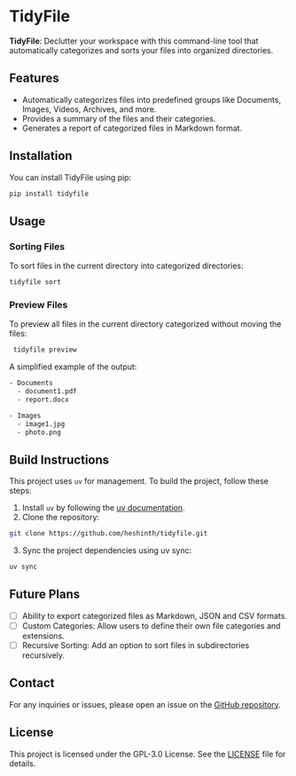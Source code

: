 # TidyFile

**TidyFile**: Declutter your workspace with this command-line tool that automatically categorizes and sorts your files into organized directories.

## Features

- Automatically categorizes files into predefined groups like Documents, Images, Videos, Archives, and more.
- Provides a summary of the files and their categories.
- Generates a report of categorized files in Markdown format.

## Installation

You can install TidyFile using pip:

```sh
pip install tidyfile
```

## Usage

### Sorting Files

To sort files in the current directory into categorized directories:

```sh
tidyfile sort
```

### Preview Files

To preview all files in the current directory categorized without moving the files:

```sh
 tidyfile preview
```

A simplified example of the output:

```sh
- Documents
  - document1.pdf
  - report.docx

- Images
  - image1.jpg
  - photo.png

```

## Build Instructions

This project uses `uv` for management. To build the project, follow these steps:

1. Install `uv` by following the [uv documentation](https://docs.astral.sh/uv/getting-started/installation/).
2. Clone the repository:

```sh
git clone https://github.com/heshinth/tidyfile.git
```

3. Sync the project dependencies using uv sync:

```sh
uv sync
```

## Future Plans

- [ ] Ability to export categorized files as Markdown, JSON and CSV formats.
- [ ] Custom Categories: Allow users to define their own file categories and extensions.
- [ ] Recursive Sorting: Add an option to sort files in subdirectories recursively.

## Contact

For any inquiries or issues, please open an issue on the [GitHub repository](https://github.com/heshinth/tidyfile/issues).

## License

This project is licensed under the GPL-3.0 License. See the [LICENSE](LICENSE) file for details.

